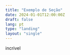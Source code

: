 ```yaml
---
title: "Exemplo de Seção"
date: 2024-01-01T12:00:00Z
draft: false
lang: pt
type: "landing"
layout: "single"
---
```


incrivel
